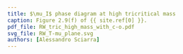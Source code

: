 ```yaml
---
title: $\mu_I$ phase diagram at high tricritical mass
caption: Figure 2.9(f) of {{ site.ref[0] }}.
pdf_file: RW_tric_high_mass_with_c-o.pdf
svg_file: RW_T-mu_plane.svg
authors: [Alessandro Sciarra]
---
```

